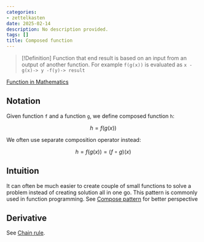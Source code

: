 ```yaml
---
categories:
- zettelkasten
date: 2025-02-14
description: No description provided.
tags: []
title: Composed function
---
```


> [!Definition]
> Function that end result is based on an input from an output of another function. For example `f(g(x))` is evaluated as `x -g(x)-> y -f(y)-> result`

[Function in Mathematics](Function%20in%20Mathematics.md)

## Notation

Given function `f` and a function `g`, we define composed function `h`:

$$h = f(g(x))$$

We often use separate composition operator instead:

$$h = f(g(x)) = (f \circ g)(x)$$

## Intuition

It can often be much easier to create couple of small functions to solve a problem instead of creating solution all in one go. This pattern is commonly used in function programming. See [Compose pattern](Compose%20pattern.md) for better perspective

## Derivative

See [Chain rule](Chain%20rule.md).